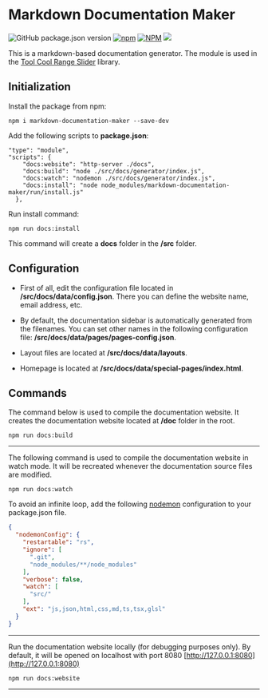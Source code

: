 # Markdown Documentation Maker

![GitHub package.json version](https://img.shields.io/github/package-json/v/mzusin/markdown-documentation-maker)
[![npm](https://img.shields.io/npm/dw/markdown-documentation-maker)](https://www.npmjs.com/package/markdown-documentation-maker)
[![NPM](https://img.shields.io/badge/npm-md_documentation_maker-brightgreen)](https://www.npmjs.com/package/markdown-documentation-maker)
[![](https://data.jsdelivr.com/v1/package/npm/markdown-documentation-maker/badge)](https://www.jsdelivr.com/package/npm/markdown-documentation-maker)


This is a markdown-based documentation generator. The module is used in the [Tool Cool Range Slider](https://github.com/mzusin/markdown-documentation-maker) library.

## Initialization

Install the package from npm:

```
npm i markdown-documentation-maker --save-dev
```

Add the following scripts to **package.json**:

```shell
"type": "module",
"scripts": {
    "docs:website": "http-server ./docs",
    "docs:build": "node ./src/docs/generator/index.js",
    "docs:watch": "nodemon ./src/docs/generator/index.js",
    "docs:install": "node node_modules/markdown-documentation-maker/run/install.js"
  },
```

Run install command:

```shell
npm run docs:install
```

This command will create a **docs** folder in the **/src** folder.

## Configuration

- First of all, edit the configuration file located in **/src/docs/data/config.json**. There you can define the website name, email address, etc.

- By default, the documentation sidebar is automatically generated from the filenames. You can set other names in the following configuration file: **/src/docs/data/pages/pages-config.json**.

- Layout files are located at **/src/docs/data/layouts**.

- Homepage is located at **/src/docs/data/special-pages/index.html**.

## Commands

The command below is used to compile the documentation website. It creates the  documentation website located at **/doc** folder in the root.

```shell
npm run docs:build
```

---------------------------------------------

The following command is used to compile the documentation website in watch mode. It will be recreated whenever the documentation source files are modified.

```shell
npm run docs:watch
```

To avoid an infinite loop, add the following [nodemon](https://github.com/remy/nodemon) configuration to your package.json file.

```json
{
  "nodemonConfig": {
    "restartable": "rs",
    "ignore": [
      ".git",
      "node_modules/**/node_modules"
    ],
    "verbose": false,
    "watch": [
      "src/"
    ],
    "ext": "js,json,html,css,md,ts,tsx,glsl"
  }
}
```

---------------------------------------------

Run the documentation website locally (for debugging purposes only). By default, it will be opened on localhost with port 8080 [http://127.0.0.1:8080](http://127.0.0.1:8080)

```shell
npm run docs:website
```

---------------------------------------------